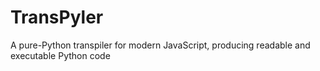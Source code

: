 # TransPyler
A pure-Python transpiler for modern JavaScript, producing readable and executable Python code
